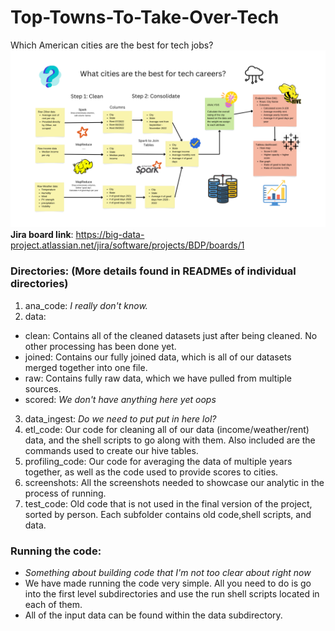 # Top-Towns-To-Take-Over-Tech
Which American cities are the best for tech jobs?
![Our diagram showcasing our pipelines and processes](diagram.png)
**Jira board link**: <https://big-data-project.atlassian.net/jira/software/projects/BDP/boards/1>
### Directories: (More details found in READMEs of individual directories)
1. ana_code: *I really don't know.*
2. data:
- clean: Contains all of the cleaned datasets just after being cleaned. No other processing has been done yet.
- joined: Contains our fully joined data, which is all of our datasets merged together into one file.
- raw: Contains fully raw data, which we have pulled from multiple sources.
- scored: *We don't have anything here yet oops*
3. data_ingest: *Do we need to put put in here lol?*
4. etl_code: Our code for cleaning all of our data (income/weather/rent) data, and the shell scripts to go along with them. Also included are the commands used to create our hive tables.
5. profiling_code: Our code for averaging the data of multiple years together, as well as the code used to provide scores to cities.
6. screenshots: All the screenshots needed to showcase our analytic in the process of running.
7. test_code: Old code that is not used in the final version of the project, sorted by person. Each subfolder contains old code,shell scripts, and data.

### Running the code:
- *Something about building code that I'm not too clear about right now*
- We have made running the code very simple. All you need to do is go into the first level subdirectories and use the run shell scripts located in each of them.
- All of the input data can be found within the data subdirectory.
